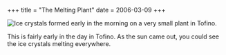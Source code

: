 +++
title = "The Melting Plant"
date = 2006-03-09
+++

![Ice crystals formed early in the morning on a very small plant in Tofino.](http://www.aphoenix.ca/photoblog/photos/TheMeltingPlant.jpg)

This is fairly early in the day in Tofino. As the sun came out, you could see the ice crystals melting everywhere.
